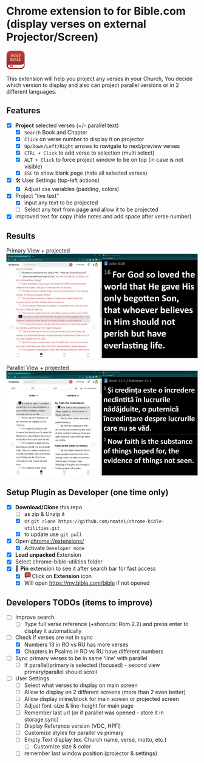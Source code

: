 # Chrome extension to for Bible.com (display verses on external Projector/Screen)

![icon](icon-48.png)

This extension will help you project any verses in your Church,
You decide which version to display and also can project parallel versions
or in 2 different languages.

## Features

- [x] **Project** selected verses (+/- parallel text)
  - [x] `Search` Book and Chapter
  - [x] `Click` on verse number to display it on projector
  - [x] `Up/Down/Left/Right` arrows to navigate to next/preview verses
  - [x] `CTRL + Click` to add verse to selection (multi select)
  - [x] `ALT + Click` to force project window to be on top (in case is not visible)
  - [x] `ESC` to show blank page (hide all selected verses)
- [x] 🛠 User Settings (top-left actions)
  - [x] Adjust css variables (padding, colors)
- [x] Project "live text"
  - [x] input any text to be projected
  - [ ] Select any text from page and allow it to be projected
- [x] improved text for copy (hide notes and add space after verse number)

## Results

Primary View + projected
![Primary](screens/primary.jpg)

Parallel View + projected
![Parallel](screens/parallel.jpg)


## Setup Plugin as Developer (one time only)

- [x] **Download/Clone** this repo
  - [ ] as zip & Unzip it
  - [x] or `git clone https://github.com/nmatei/chrome-bible-utilities.git`
  - [x] to update use `git pull`
- [x] Open [chrome://extensions/](chrome://extensions/)
  - [x] Activate `Developer mode`
- [x] **Load unpacked** Extension
- [x] Select chrome-bible-utilities folder
- [x] 📌 **Pin** extension to see it after search bar for fast access
  - [x] ![icon](icon-16.png) Click on **Extension** icon
  - [x] Will open https://my.bible.com/bible if not opened

## Developers TODOs (items to improve)

- [ ] Improve search
  - [ ] Type full verse reference (+shorcuts: Rom 2.2) and press enter to display it automatically
- [ ] Check if verses are not in sync 
  - [x] Numbers 13 in RO vs RU has more verses
  - [x] Chapters in Psalms in RO vs RU have different numbers
- [ ] Sync primary verses to be in same 'line' with parallel
  - [ ] If parallel/primary is selected (focused) - second view primary/parallel should scroll
- [ ] User Settings
  - [ ] Select what verses to display on main screen
  - [ ] Allow to display on 2 different screens (more than 2 even better)
  - [ ] Allow display inline/block for main screen or projected screen
  - [ ] Adjust font-size & line-height for main page
  - [ ] Remember last url (or if parallel was opened - store it in storage.sync)
  - [ ] Display Reference version (VDC, НРП)
  - [ ] Customize styles for parallel vs primary
  - [ ] Empty Text display (ex. Church name, verse, motto, etc.)
    - [ ] Customize size & color
  - [ ] remember last window position (projector & settings)